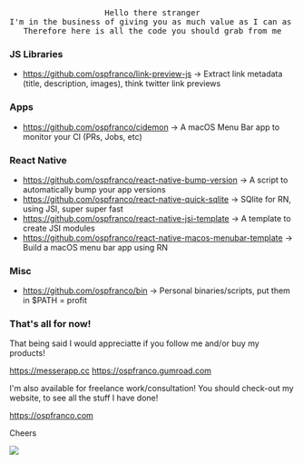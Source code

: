 <pre align="center">
Hello there stranger
I'm in the business of giving you as much value as I can as fast as I can
Therefore here is all the code you should grab from me
</pre>

### JS Libraries
- https://github.com/ospfranco/link-preview-js → Extract link metadata (title, description, images), think twitter link previews

### Apps
- https://github.com/ospfranco/cidemon → A macOS Menu Bar app to monitor your CI (PRs, Jobs, etc)

### React Native
- https://github.com/ospfranco/react-native-bump-version → A script to automatically bump your app versions
- https://github.com/ospfranco/react-native-quick-sqlite → SQlite for RN, using JSI, super super fast
- https://github.com/ospfranco/react-native-jsi-template → A template to create JSI modules
- https://github.com/ospfranco/react-native-macos-menubar-template → Build a macOS menu bar app using RN

### Misc
- https://github.com/ospfranco/bin → Personal binaries/scripts, put them in $PATH = profit


### That's all for now!

That being said I would appreciatte if you follow me and/or buy my products!

https://messerapp.cc
https://ospfranco.gumroad.com

I'm also available for freelance work/consultation! You should check-out my website, to see all the stuff I have done!

https://ospfranco.com

Cheers

<a align="center" href="https://twitter.com/ospfranco">
  <img src="https://img.shields.io/twitter/follow/ospfranco?label=Follow%20%40ospfranco&style=social" />
</a>
